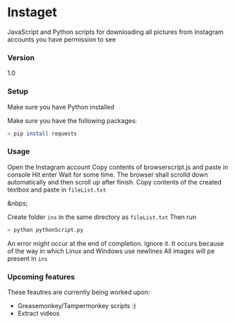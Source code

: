 # Instaget

JavaScript and Python scripts for downloading all pictures from Instagram accounts you have permission to see

### Version
1.0

### Setup
Make sure you have Python installed

Make sure you have the following packages:
```sh
> pip install requests
```

### Usage
Open the Instagram account
Copy contents of browserscript.js and paste in console
Hit enter
Wait for some time. The browser shall scrolld down automatically and then scroll up after finish.
Copy contents of the created textbox and paste in `fileList.txt`   

&nbps;


Create folder `ins` in the same directory as `fileList.txt`
Then run
```sh
> python pythonScript.py
```
An error might occur at the end of completion. Ignore it. It occurs because of the way in which Linux and Windows use newlines
All images will pe present in `ins`
### Upcoming features
These feautres are currently being worked upon:
* Greasemonkey/Tampermonkey scripts :)
* Extract videos
